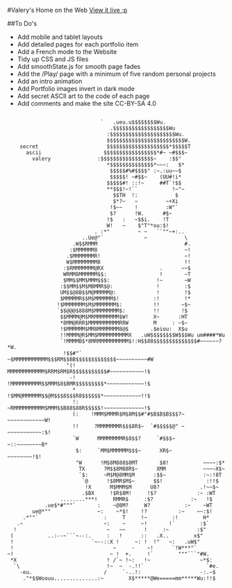 #Valery's Home on the Web
[View it live ;p](https://marier.design)

##To Do's
* Add mobile and tablet layouts
* Add detailed pages for each portfolio item
* Add a French mode to the Website
* Tidy up CSS and JS files
* Add smoothState.js for smooth page fades
* Add the /Play/ page with a minimum of five random personal projects
* Add an intro animation
* Add Portfolio images invert in dark mode
* Add secret ASCII art to the code of each page
* Add comments and make the site CC-BY-SA 4.0
<code>
                              `   .ueu.u$$$$$$$$Wu.
                                 .$$$$$$$$$$$$$$$$$$Wu
                                :$$$$$$$$$$$$$$$$$$$$$Wu.
                                $$$$$$$$$$$$$$$$$$$$$$$$$W.
    secret                      $$$$$$$$$$$$$$$$$$$$*$$$$$T
      ascii                    $$$$$$$$$$$$$$$$$*#~ ~#$$$~
        valery               :$$$$$$$$$$$$$$$$$~    :$$"
                                *$$$$$$$$$$$$$$*~~~:   $*
                                 $$$$$#%#$$$$" :~.:uu~~$
                                 $$$$$! ~#$$~    (UU#!i*
                                $$$$$#! ::!~     ##T`!$$
                                **$$$!~!``           !~"~
                                  $$TH  !:            $
                                  $*?~   ~         ~+Xi
                                 !$~~    !         :W"`
                                 $?      !W.      #$~
                                !$   :   ~$$i.    !T
                                W!   ~    $"T"*ou:$!
                            . :*"         ~ ~   ``""~+:..
                        ..Ue@"`             ~            \
                     .W$$RMMM                            #.
                    :$MMMMMM8                            ~!
                   .$MMMMMMMR!                           ~!
                   W$MMMMMMMM8                           !!
                  :$RMMMMMMM@RX                  .      ~~$
                  WRMM8MMMMMM$$:                 !       ~T
                  $MM$$MM$MMM$$$:               !~       ~W
                 :$$MM$$M$MBMMR$@:              !        :$
                 UM$$@8B$$M@MMMMM@:             !        !$
                 $MMMMMR$$M$MMMMMM$!           :!        !*
                !$MMMMMMM$M$MMMMMMM$:          !!       ~$~
                `$$@@@$888M$MMMMMMMM$:         !!       !$
                 $$MMMM@M$MRMMMMMMMM$W!        X~      :HT
                 *8MM@RRR$MMMMMMMMMMRRW        M     : ~$~
                 !$MMMMMM$MM8MMMMMMM8@$       .$eiou:  X$u
                 !!MMMM@R$MM$MMMMMMMMMMX   .uW$$$$$$$$W$$$Wu um####*Wu
                 `!MMMMB$*8MRMMMMMMMMMM$!:H$$88$$$$$$$$$$$$$$#~~~~~~?*W.
                  !$$#"` ~$MMMMMMMMMMM$$$RM$$BB$$$$$$$$$$$$$~~~~~~~~~~#W
                   "(!    MMMMMMMMMMMM$RRM$RM$R$$$$$$$$$$$#~~~~~~~~~~~!$
                    -!    !MMMMMMMMMM$$MMM$8$BMR$$$$$$$$$*~~~~~~~~~~~~!$
                     *    !$MM@MMMMMM$$@M$$$8$$$R8$$$$$$*~~~~~~~~~~~~!!$
                     !:   ~RMMMMMMMMMM$MMM$$B88$88R$$$$$!~~~~~~~~~~~~~!$
                     (:    !MMM$MMMR$M$8M$$#"#$B$B$B$$$?~ ~~~~~~~~~~~~W!
                     !!     ?MMMMMMMR$$$8R$~  `#$$$$$@" ~ ~~~~~~~~~~~:$!
                     `W      MMMMMMMMR$8$$?     `#$$$~    ~::~~~~~~~~B*
                      $:     `MM$MMMMMM$$$~      XR$~       ~~~~~~~~!$!
                      "W      !M$8M888$8MT       $8!           ~~~~:$*
                       TX      ?M$$8M88R$~      XMM            ~~~~X$~
                       `$:     ~M$M@8MM$M      :$$~            :~:!8T
                        `@      !$8MR$M$~      $$!              :!!$
                         !X      M$MMM$M      U8?             .!~~$~
                        .$BX     !$R$8M!     !$?             :~ :WT
                 ........***!     RMMR$     :$?            :~   !$
            .ue$*#"""`       :    ~@8M?     W?           :~    ~WT
        ue@*""               ~:    ~*$!    !?          :~    ~~:$!
     .*""`                     :     T     !~        :!        H*
   .~                          ~:    ~     ~!       !`        :$`
  !                             ~   ~~      !     :~         :$"
 (           ..:--~```~--:.     :   !      ::   .X..        x$"
 !                         `~--::X !     ~: !  !"   ~:   .uW$"
 !                                ~     -    ~!      `!W***"`
~!                               ~ !  +.     !`        """```"#W.
 *X                             ! /`~ !~:   !~                ~*$:
  `\                            !~  ~  -.!!`                    `#e.
    -eu.                       /     `-..!:                   -:.~$
     ."*$$Woouu..............:~        X$*****@We=====mm*****Wu:!!$
  </code>
